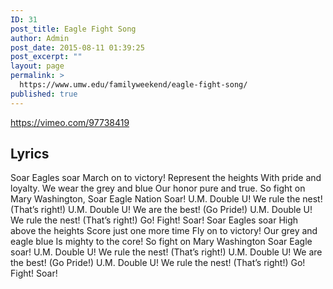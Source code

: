 ```yaml
---
ID: 31
post_title: Eagle Fight Song
author: Admin
post_date: 2015-08-11 01:39:25
post_excerpt: ""
layout: page
permalink: >
  https://www.umw.edu/familyweekend/eagle-fight-song/
published: true
---
```

https://vimeo.com/97738419
<h2>Lyrics</h2>
Soar Eagles soar
March on to victory!
Represent the heights
With pride and loyalty.
We wear the grey and blue
Our honor pure and true.
So fight on Mary Washington,
Soar Eagle Nation Soar!
U.M. Double U! We rule the nest! (That’s right!)
U.M. Double U! We are the best! (Go Pride!)
U.M. Double U! We rule the nest! (That’s right!)
Go! Fight! Soar!
Soar Eagles soar
High above the heights
Score just one more time
Fly on to victory!
Our grey and eagle blue
Is mighty to the core!
So fight on Mary Washington
Soar Eagle soar!
U.M. Double U! We rule the nest! (That’s right!)
U.M. Double U! We are the best! (Go Pride!)
U.M. Double U! We rule the nest! (That’s right!)
Go! Fight! Soar!